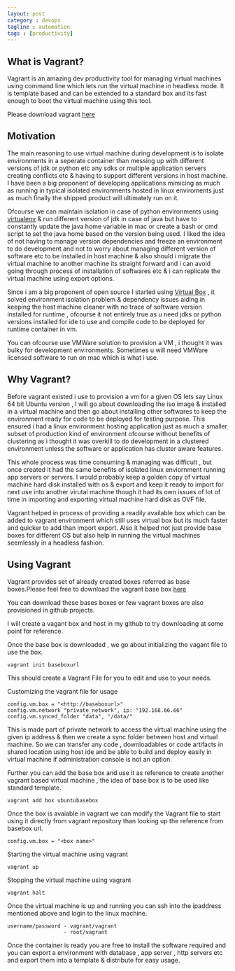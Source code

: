 ```yaml
---
layout: post
category : devops
tagline : automation
tags : [productivity]
---
```


## What is Vagrant?

Vagrant is an amazing dev productivity tool for managing virtual machines using command line which lets run the virtual machine in headless mode. It is template based and can be extended to a standard box and its fast enough to boot the virtual machine using this tool.


Please download vagrant [here](https://www.vagrantup.com/) 

## Motivation

The main reasoning to use virtual machine during development is to isolate environments in a seperate container than messing up with different versions of jdk or python etc any sdks or multiple application servers creating conflicts etc & having to support different versions in host machine. I have been a big proponent of developing applications mimicing as much as running in typical isolated environments hosted in linux enviroments just as much finally the shipped product will ultimately run on it.

Ofcourse we can maintain isolation in case of python environments using [virtualenv](http://virtualenv.readthedocs.org/en/latest/)
& run different version of jdk in case of java but have to constantly update the java home variable in mac or create a bash or cmd script to set the java home based on the version being used. I liked the idea of not having to manage version dependencies and freeze an environment to do development and not to worry about managing different version of software etc to be installed in host machine & also should i migrate the virtual machine to another machine its straight forward and i can avoid going through process of installation of softwares etc & i can replicate the virtual machine using export options.

Since i am a big proponent of open source I started using [Virtual Box](https://www.virtualbox.org/) , it solved environment isolation problem & dependency issues aiding in keeping the host machine cleaner with no trace of software version installed for runtime , ofcourse it not entirely true as u need jdks or python versions installed for ide to use and compile code to be deployed for runtime container in vm.

You can ofcourse use VMWare solution to provision a VM , i thought it was bulky for development environments. Sometimes u will need VMWare licensed software to run on mac which is what i use.

## Why Vagrant?

Before vagrant existed i use to provision a vm for a given OS lets say Linux 64 bit Ubuntu version , I will go about downloading the iso image & installed in a virtual machine and then go about installing other softwares to keep the environment ready for code to be deployed for testing purpose. This ensured i had a linux environment hosting application just as much a smaller subset of production kind of environment ofcourse without benefits of clustering as i thought it was overkill to do development in a clustered environment unless the software or application has cluster aware features. 

This whole process was time consuming & managing was difficult , but once created it had the same benefits of isolated linux enviornment running app servers or servers. I would probably keep a golden copy of virtual machine hard disk installed with os & export and keep it ready to import for next use into another virutal machine though it had its own issues of lot of time in importing and exporting virtual machine hard disk as OVF file.


Vagrant helped in process of providing a readily available box which can be added to vagrant environment which still uses virtual box but its much faster and quicker to add than import export. Also it helped not just provide base boxes for different OS but also help in running the virtual machines seemlessly in a headless fashion.


## Using Vagrant

Vagrant provides set of already created boxes referred as base boxes.Please feel free to download the vagrant base box [here](http://www.vagrantbox.es/)

You can download these bases boxes or few vagrant boxes are also provisioned in github projects.

I will create a vagant box and host in my github to try downloading at some point for reference.

Once the base box is downloaded , we go about initializing the vagant file to use the box.

    vagrant init baseboxurl

This should create a Vagrant File for you to edit and use to your needs.

Customizing the vagrant file for usage 

    config.vm.box = "<http://baseboxurl>" 
    config.vm.network "private_network", ip: "192.168.66.66"
    config.vm.synced_folder "data", "/data/"
    
This is made part of private network to access the virtual machine using the given ip address & then we create a sync folder between host and virtual machine. So we can transfer any code , downloadables or code artifacts in shared location using host ide and be able to build and deploy easily in virtual machine if administration console is not an option.
    

Further you can add the base box and use it as reference to create another vagrant based virtual machine , the idea of base box is to be used like standard template.

    vagrant add box ubuntubasebox
    

Once the box is avaiable in vagrant we can modify the Vagrant file to start using it directly from vagrant repository than looking up the reference from basebox url.

    config.vm.box = "<box name>"

Starting the virtual machine using vagrant

    vagrant up
    
Stopping the virtual machine using vagrant

    vagrant halt
    
Once the virtual machine is up and running you can ssh into the ipaddress mentioned above and login to the linux machine.

    username/password - vagrant/vagrant
                      - root/vagrant
                      
Once the container is ready you are free to install the software required and you can export a environment with database , app server , http servers etc and export them into a template & distribute for easy usage.
